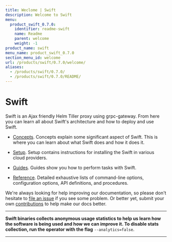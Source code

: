```yaml
---
title: Weclome | Swift
description: Welcome to Swift
menu:
  product_swift_0.7.0:
    identifier: readme-swift
    name: Readme
    parent: welcome
    weight: -1
product_name: swift
menu_name: product_swift_0.7.0
section_menu_id: welcome
url: /products/swift/0.7.0/welcome/
aliases:
  - /products/swift/0.7.0/
  - /products/swift/0.7.0/README/
---
```


# Swift
Swift is an Ajax friendly Helm Tiller proxy using grpc-gateway. From here you can learn all about Swift's architecture and how to deploy and use Swift.

- [Concepts](/docs/concepts/). Concepts explain some significant aspect of Swift. This is where you can learn about what Swift does and how it does it.

- [Setup](/docs/setup/). Setup contains instructions for installing
  the Swift in various cloud providers.

- [Guides](/docs/guides/). Guides show you how to perform tasks with Swift.

- [Reference](/docs/reference/). Detailed exhaustive lists of
command-line options, configuration options, API definitions, and procedures.

We're always looking for help improving our documentation, so please don't hesitate to [file an issue](https://github.com/appscode/swift/issues/new) if you see some problem. Or better yet, submit your own [contributions](/docs/CONTRIBUTING.md) to help
make our docs better.

---

**Swift binaries collects anonymous usage statistics to help us learn how the software is being used and how we can improve it. To disable stats collection, run the operator with the flag** `--analytics=false`.

---

